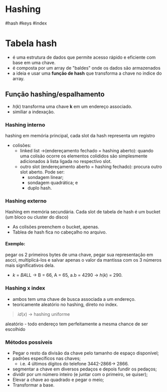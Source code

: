 # Hashing
#hash #keys #index
# Tabela hash
- é uma estrutura de dados que permite acesso rápido e eficiente com base em uma chave.
- é composta por um array de "baldes" onde os dados são armazenados
- a ideia e usar uma **função de hash** que transforma a chave no indice do array.

## Função hashing/espalhamento
- $h(k)$ transforma uma chave **k** em um endereço associado.
- similiar a indexação.

### Hashing interno
hashing em memória principal, cada slot da hash representa um registro
- colisões:
	- linked list ->(endereçamento fechado = hashing aberto): quando uma colisão ocorre os elementos colididos são simplesmente adicionados à lista ligada no respectivo slot.
	- outro slot (endereçamento aberto = hashing fechado):  procura outro slot aberto. Pode ser:
		- sondagem linear;
		- sondagem quadrática; e
		- duplo hash.
### Hashing externo
Hashing em memória secundária. Cada slot de tabela de hash é um bucket (um bloco ou cluster do disco)
- As colisões preenchem o bucket, apenas. 
- Tablea de hash fica no cabeçalho no arquivo.
#### Exemplo:
pegar os 2 primeiros bytes de uma chave, pegar sua representação em ascci, multiplicá-los e salvar apenas o valor da mantissa com os 3 números mais significativos dela.
- $k$ = *BA*LL -> B = 66, A = 65, a.b = 4290 -> $h(k)$ = 290.  
### Hashing x index
- ambos tem uma chave de busca associada a um endereço.
- teoricamente aleatório no hashing, direto no index.
> $id(x)$ -> hashing uniforme

aleatório - todo endereço tem perfeitamente a mesma chance de ser escolhido

### Métodos possíveis
- Pegar o resto da divisão da chave pelo tamanho de espaço disponível;
- padrões específicos nas chaves;
	- i.e. 4 últimos dígitos do telefone 3442-2866-> 2866.
- segmentar a chave em diversos pedaços e depois fundir os pedaços;
- dividir por um número inteiro (e juntar com o primeiro, se quiser);
- Elevar a chave ao quadrado e pegar o meio;
- Transformar a base.
